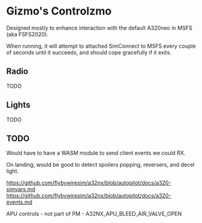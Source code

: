 Gizmo's Controlzmo
==================

Designed mostly to enhance interaction with the default A320neo in MSFS (aka FSFS2020).

When running, it will attempt to attached SimConnect to MSFS every couple of seconds until it succeeds, and should cope gracefully if it exits.

Radio
-----

TODO

Lights
------

TODO

TODO
----

Would have to have a WASM module to send client events we could RX.

On landing, would be good to detect spoilers popping, reversers, and decel light.

https://github.com/flybywiresim/a32nx/blob/autopilot/docs/a320-simvars.md
https://github.com/flybywiresim/a32nx/blob/autopilot/docs/a320-events.md

APU controls - not part of PM - A32NX_APU_BLEED_AIR_VALVE_OPEN
